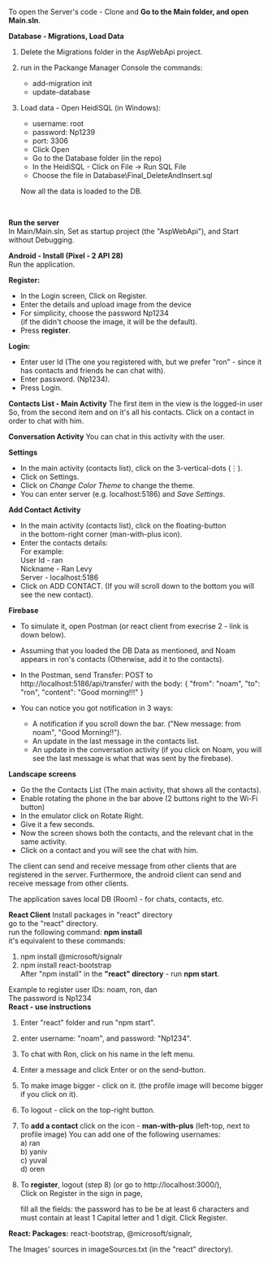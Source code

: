 To open the Server's code - 
Clone and **Go to the Main folder, and open Main.sln**.

**Database - Migrations, Load Data**
1. Delete the Migrations folder in the AspWebApi project.
2. run in the Packange Manager Console the commands: 
   * add-migration init <br/>
   * update-database <br/>
   
3. Load data - Open HeidiSQL (in Windows):
   * username: root
   * password: Np1239
   * port: 3306
   * Click Open
   * Go to the Database folder (in the repo)
   * In the HeidiSQL - Click on File -> Run SQL File 
   * Choose the file in Database\Final_DeleteAndInsert.sql
   
   Now all the data is loaded to the DB.
<br/>

**Run the server** <br/>
In Main/Main.sln,
Set as startup project (the "AspWebApi"), and Start without Debugging.

**Android - Install (Pixel - 2 API 28)**<br/>
Run the application.<br/>

**Register:**<br/>
  * In the Login screen, Click on Register.
  * Enter the details and upload image from the device
  * For simplicity, choose the password Np1234 <br/>
    (if the didn't choose the image, it will be the default).
 * Press **register**.

**Login:**<br/>
  * Enter user Id (The one you registered with,
   but we prefer "ron" - since it has contacts and friends he can chat with).
  * Enter password. (Np1234).
  * Press Login.

**Contacts List - Main Activity**
The first item in the view is the logged-in user
So, from the second item and on it's all his contacts.
Click on a contact in order to chat with him.

**Conversation Activity**
You can chat in this activity with the user.

**Settings**
  * In the main activity (contacts list), click on the 3-vertical-dots (⋮).
  * Click on Settings.
  * Click on *Change Color Theme* to change the theme.
  * You can enter server (e.g. localhost:5186) and *Save Settings*.

**Add Contact Activity**
  * In the main activity (contacts list), click on the floating-button <br/>
    in the bottom-right corner (man-with-plus icon).
  *  Enter the contacts details: <br/>
     For example: <br/>
     User Id - ran </br>
     Nickname - Ran Levy <br/>
     Server - localhost:5186 <br/>
  * Click on ADD CONTACT.
    (If you will scroll down to the bottom you will see the new contact).
  
**Firebase**
   * To simulate it, open Postman (or react client from execrise 2 - link is down below).
   * Assuming that you loaded the DB Data as mentioned, and Noam appears in ron's contacts
     (Otherwise, add it to the contacts).
     
   * In the Postman, send Transfer:
     POST to http://localhost:5186/api/transfer/
     with the body:
     {
      "from": "noam",
      "to": "ron",
      "content": "Good morning!!!"
      }
      
  * You can notice you got notification in 3 ways: <br/>
      * A notification if you scroll down the bar.
        ("New message: from noam", "Good Morning!!").
      * An update in the last message in the contacts list. 
      * An update in the conversation activity (if you click on Noam, you will see the 
        last message is what that was sent by the firebase).
      
**Landscape screens**
  * Go the the Contacts List (The main activity, that shows all the contacts).
  * Enable rotating the phone in the bar above (2 buttons right to the Wi-Fi button)
  * In the emulator click on Rotate Right.
  * Give it a few seconds.
  * Now the screen shows both the contacts, and the relevant chat in the same activity.
  * Click on a contact and you will see the chat with him.

The client can send and receive message from other clients that are 
registered in the server. Furthermore, the android client can send and receive message from other clients.

The application saves local DB (Room) - for chats, contacts, etc.

**React Client**
Install packages in "react" directory<br/>
go to the "react" directory.<br/>
run the following command: **npm install**<br/>
it's equivalent to these commands: <br/>
1. npm install @microsoft/signalr
2. npm install react-bootstrap <br/>
After "npm install" in the **"react" directory** - run **npm start**.

Example to register user IDs: noam, ron, dan <br/>
The password is Np1234 <br/>
**React - use instructions**
1. Enter "react" folder and run "npm start".
2. enter username: "noam", and password: "Np1234". <br/>
3. To chat with Ron, click on his name in the left menu. <br/>
4. Enter a message and click Enter or on the send-button. <br/>
5. To make image bigger - click on it.
   (the profile image will become bigger if you click on it).
6. To logout - click on the top-right button.
7. To **add a contact** click on the icon - **man-with-plus** (left-top, next to profile image)
    You can add one of the following usernames: <br/>
    a) ran <br/> 
    b) yaniv <br/>
    c) yuval <br/>
    d) oren <br/>

11. To **register**, logout (step 8) (or go to http://localhost:3000/),  
    Click on Register in the sign in page,

    fill all the fields:
    the password has to be be at least 6 characters
    and must contain at least 1 Capital letter and 1 digit.
    Click Register. 

**React: Packages:** react-bootstrap, @microsoft/signalr,   
  
The Images' sources in imageSources.txt (in the "react" directory).
